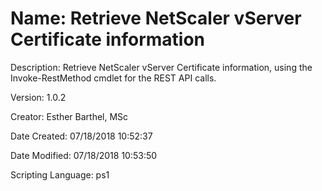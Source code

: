 ﻿# Name: Retrieve NetScaler vServer Certificate information

Description: Retrieve NetScaler vServer Certificate information, using the Invoke-RestMethod cmdlet for the REST API calls.

Version: 1.0.2

Creator: Esther Barthel, MSc

Date Created: 07/18/2018 10:52:37

Date Modified: 07/18/2018 10:53:50

Scripting Language: ps1

